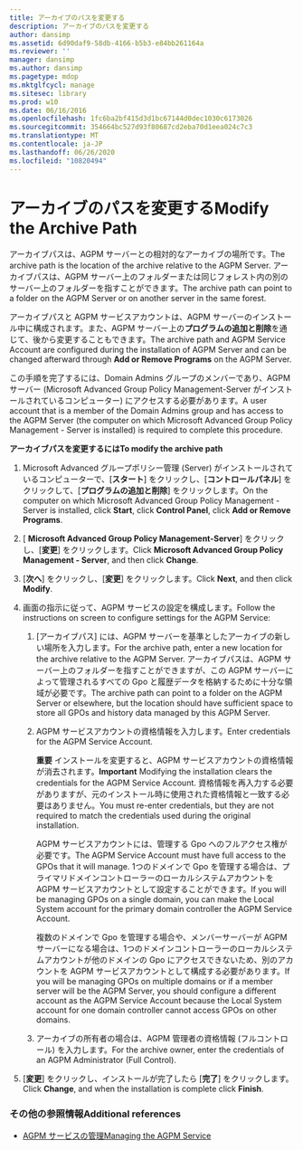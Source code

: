 ```yaml
---
title: アーカイブのパスを変更する
description: アーカイブのパスを変更する
author: dansimp
ms.assetid: 6d90daf9-58db-4166-b5b3-e84bb261164a
ms.reviewer: ''
manager: dansimp
ms.author: dansimp
ms.pagetype: mdop
ms.mktglfcycl: manage
ms.sitesec: library
ms.prod: w10
ms.date: 06/16/2016
ms.openlocfilehash: 1fc6ba2bf415d3d1bc67144d0dec1030c6173026
ms.sourcegitcommit: 354664bc527d93f80687cd2eba70d1eea024c7c3
ms.translationtype: MT
ms.contentlocale: ja-JP
ms.lasthandoff: 06/26/2020
ms.locfileid: "10820494"
---
```

# <span data-ttu-id="69135-103">アーカイブのパスを変更する</span><span class="sxs-lookup"><span data-stu-id="69135-103">Modify the Archive Path</span></span>


<span data-ttu-id="69135-104">アーカイブパスは、AGPM サーバーとの相対的なアーカイブの場所です。</span><span class="sxs-lookup"><span data-stu-id="69135-104">The archive path is the location of the archive relative to the AGPM Server.</span></span> <span data-ttu-id="69135-105">アーカイブパスは、AGPM サーバー上のフォルダーまたは同じフォレスト内の別のサーバー上のフォルダーを指すことができます。</span><span class="sxs-lookup"><span data-stu-id="69135-105">The archive path can point to a folder on the AGPM Server or on another server in the same forest.</span></span>

<span data-ttu-id="69135-106">アーカイブパスと AGPM サービスアカウントは、AGPM サーバーのインストール中に構成されます。また、AGPM サーバー上の**プログラムの追加と削除**を通じて、後から変更することもできます。</span><span class="sxs-lookup"><span data-stu-id="69135-106">The archive path and AGPM Service Account are configured during the installation of AGPM Server and can be changed afterward through **Add or Remove Programs** on the AGPM Server.</span></span>

<span data-ttu-id="69135-107">この手順を完了するには、Domain Admins グループのメンバーであり、AGPM サーバー (Microsoft Advanced Group Policy Management-Server がインストールされているコンピューター) にアクセスする必要があります。</span><span class="sxs-lookup"><span data-stu-id="69135-107">A user account that is a member of the Domain Admins group and has access to the AGPM Server (the computer on which Microsoft Advanced Group Policy Management - Server is installed) is required to complete this procedure.</span></span>

**<span data-ttu-id="69135-108">アーカイブパスを変更するには</span><span class="sxs-lookup"><span data-stu-id="69135-108">To modify the archive path</span></span>**

1.  <span data-ttu-id="69135-109">Microsoft Advanced グループポリシー管理 (Server) がインストールされているコンピューターで、[**スタート**] をクリックし、[**コントロールパネル**] をクリックして、[**プログラムの追加と削除**] をクリックします。</span><span class="sxs-lookup"><span data-stu-id="69135-109">On the computer on which Microsoft Advanced Group Policy Management - Server is installed, click **Start**, click **Control Panel**, click **Add or Remove Programs**.</span></span>

2.  <span data-ttu-id="69135-110">[ **Microsoft Advanced Group Policy Management-Server**] をクリックし、[**変更**] をクリックします。</span><span class="sxs-lookup"><span data-stu-id="69135-110">Click **Microsoft Advanced Group Policy Management - Server**, and then click **Change**.</span></span>

3.  <span data-ttu-id="69135-111">[**次へ**] をクリックし、[**変更**] をクリックします。</span><span class="sxs-lookup"><span data-stu-id="69135-111">Click **Next**, and then click **Modify**.</span></span>

4.  <span data-ttu-id="69135-112">画面の指示に従って、AGPM サービスの設定を構成します。</span><span class="sxs-lookup"><span data-stu-id="69135-112">Follow the instructions on screen to configure settings for the AGPM Service:</span></span>

    1.  <span data-ttu-id="69135-113">[アーカイブパス] には、AGPM サーバーを基準としたアーカイブの新しい場所を入力します。</span><span class="sxs-lookup"><span data-stu-id="69135-113">For the archive path, enter a new location for the archive relative to the AGPM Server.</span></span> <span data-ttu-id="69135-114">アーカイブパスは、AGPM サーバー上のフォルダーを指すことができますが、この AGPM サーバーによって管理されるすべての Gpo と履歴データを格納するために十分な領域が必要です。</span><span class="sxs-lookup"><span data-stu-id="69135-114">The archive path can point to a folder on the AGPM Server or elsewhere, but the location should have sufficient space to store all GPOs and history data managed by this AGPM Server.</span></span>

    2.  <span data-ttu-id="69135-115">AGPM サービスアカウントの資格情報を入力します。</span><span class="sxs-lookup"><span data-stu-id="69135-115">Enter credentials for the AGPM Service Account.</span></span>

        <span data-ttu-id="69135-116">**重要** インストールを変更すると、AGPM サービスアカウントの資格情報が消去されます。</span><span class="sxs-lookup"><span data-stu-id="69135-116">**Important** Modifying the installation clears the credentials for the AGPM Service Account.</span></span> <span data-ttu-id="69135-117">資格情報を再入力する必要がありますが、元のインストール時に使用された資格情報と一致する必要はありません。</span><span class="sxs-lookup"><span data-stu-id="69135-117">You must re-enter credentials, but they are not required to match the credentials used during the original installation.</span></span>

        <span data-ttu-id="69135-118">AGPM サービスアカウントには、管理する Gpo へのフルアクセス権が必要です。</span><span class="sxs-lookup"><span data-stu-id="69135-118">The AGPM Service Account must have full access to the GPOs that it will manage.</span></span> <span data-ttu-id="69135-119">1つのドメインで Gpo を管理する場合は、プライマリドメインコントローラーのローカルシステムアカウントを AGPM サービスアカウントとして設定することができます。</span><span class="sxs-lookup"><span data-stu-id="69135-119">If you will be managing GPOs on a single domain, you can make the Local System account for the primary domain controller the AGPM Service Account.</span></span>

        <span data-ttu-id="69135-120">複数のドメインで Gpo を管理する場合や、メンバーサーバーが AGPM サーバーになる場合は、1つのドメインコントローラーのローカルシステムアカウントが他のドメインの Gpo にアクセスできないため、別のアカウントを AGPM サービスアカウントとして構成する必要があります。</span><span class="sxs-lookup"><span data-stu-id="69135-120">If you will be managing GPOs on multiple domains or if a member server will be the AGPM Server, you should configure a different account as the AGPM Service Account because the Local System account for one domain controller cannot access GPOs on other domains.</span></span>

         

    3.  <span data-ttu-id="69135-121">アーカイブの所有者の場合は、AGPM 管理者の資格情報 (フルコントロール) を入力します。</span><span class="sxs-lookup"><span data-stu-id="69135-121">For the archive owner, enter the credentials of an AGPM Administrator (Full Control).</span></span>

5.  <span data-ttu-id="69135-122">[**変更**] をクリックし、インストールが完了したら [**完了**] をクリックします。</span><span class="sxs-lookup"><span data-stu-id="69135-122">Click **Change**, and when the installation is complete click **Finish**.</span></span>

### <span data-ttu-id="69135-123">その他の参照情報</span><span class="sxs-lookup"><span data-stu-id="69135-123">Additional references</span></span>

-   [<span data-ttu-id="69135-124">AGPM サービスの管理</span><span class="sxs-lookup"><span data-stu-id="69135-124">Managing the AGPM Service</span></span>](managing-the-agpm-service.md)

 

 





